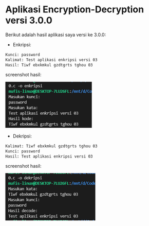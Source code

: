 # Aplikasi Encryption-Decryption versi 3.0.0

Berikut adalah hasil aplikasi saya versi ke 3.0.0:

- Enkripsi:

```
Kunci: password
Kalimat: Test aplikasi enkripsi versi 03
Hasil: Tiwf ebxkmkul gzdtgrts tghou 03
```

screenshot hasil:

![alt text](https://github.com/mufis-coder/M-Project-Encryption-Decryption-C/blob/master/Doc/Enkripsi-3.0.0.png) <br />

- Dekripsi:
  
```
Kalimat: Tiwf ebxkmkul gzdtgrts tghou 03
Kunci: password
Hasil: Test aplikasi enkripsi versi 03
```

screenshot hasil:

![alt text](https://github.com/mufis-coder/M-Project-Encryption-Decryption-C/blob/master/Doc/Dekripsi-3.0.0.png) <br />